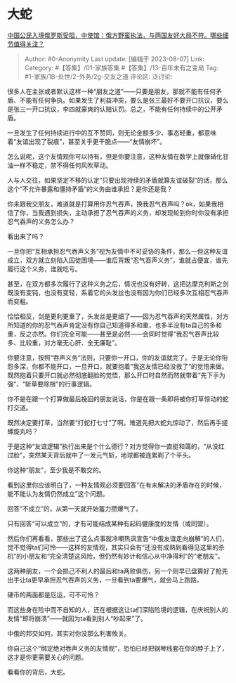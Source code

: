 # 大蛇
[中国公民入境俄罗斯受阻，中使馆：俄方野蛮执法，与两国友好大局不符。哪些细节值得关注？](https://www.zhihu.com/question/615622116/answer/3153371061)

> Author: #0-Anonymity
> Last update: [编辑于 2023-08-07]
> Link:
> Category: #【答集】/01-家族答集 #【答集】/13-百年未有之变局
> Tag: #1-家族/1B-处世/2-外务/2g-交友之道
> 评论区:
> 泛讨论:

很多人在主张或者默认这样一种“朋友之道”——只要是朋友，那就不能有任何矛盾、不能有任何争执。如果发生了利益冲突，要么是张三最好不要开口抗议，要么是张三一开口抗议，李四就豪爽的认赔认罚。总之，不能有任何持续中的公开矛盾。

一旦发生了任何持续进行中的互不赞同，则无论金额多少、事态轻重，都意味着“友谊出现了裂痕”，甚至关乎更干脆点——“友情崩坏”。

怎么说呢，这个友情观你可以持有，但是你要注意，这种友情在数学上就像硝化甘油一样不稳定，禁不得任何风吹草动。

人与人交往，如果坚定不移的认定“只要出现持续的矛盾就算友谊破裂”的话，那么这个“不允许暴露和僵持矛盾”的义务由谁承担？是你还是我？

你来跟我交朋友，难道就是打算用你忍气吞声，换我忍气吞声吗？ok，如果我相信了你，当我遇到损失，主动承担了忍气吞声的义务，却发现轮到你时你没有承担忍气吞声的义务怎么办？

看出来了吗？

一旦你把“互相承担忍气吞声义务”视为友情中不可妥协的条件，那么一但这种友谊成立，双方就立刻陷入囚徒困境——谁后背叛“忍气吞声义务”，谁就占便宜，谁先履行这个义务，谁就吃亏。

甚至，在双方都多次履行了这种义务之后，情况也没有好转，这把达摩克利斯之剑既没有变钝，也没有变轻，系着它的头发丝也没有因为你们已经多次互相忍气吞声而变粗。

恰恰相反，剑是更利更重了，头发丝是更细了——因为忍气吞声的天然属性，对方所知道的你的忍气吞声肯定没有你自己知道得多和重，也多半没有ta自己的多和重，反之亦然。你们完全可能——甚至是必然——会同时觉得“我忍气吞声比较多、比较重，对方毫无心肝、全无廉耻”。

你要注意，按照“吞声义务“法则，只要你一开口，你的友谊就完了。于是无论你衔怨多深，你都不能开口，一旦开口，就要抱着“我这友情已经没救了“的觉悟来做。既然抱着只要开口就必然彻底翻脸的觉悟，那么开口时自然而然就带着“先下手为强”、“斩草要除根”的行事逻辑。

你不是在跟一个打算做最后挽回的朋友说话，你是在跟一条即将被你打草惊动的蛇打交道。

既然决定要打草，当然要“打蛇打七寸”了啊。难道先把大蛇丸惊动了，然后再手搓螺旋丸吗？

于是这种“友谊逻辑”执行出来是个什么德行？对方觉得你一直挺和蔼的，“从没红过脸”，突然某天背后就中了一发元气斩，地球都被连累剃了个平头。

你这种“朋友”，至少我是不敢交的。

看到这里你应该明白了，一种友情观必须要回答“在有未解决的矛盾存在的时候，能不能认为友情仍然成立”这个问题。

回答“不成立”的，从第一天就开始蓄力攒爆气了。

只有回答“可以成立”的，才有可能结成某种有起码健康度的友情（或同盟）。

然后你们再看看，那些出了这么点事就冷嘲热讽宣告“中俄友谊走向崩解”的人们，觉不觉得ta们可怜——这样的友情观，其实只会有“还没有成熟到看得见这里的杀机”的小朋友和“完全清楚这风险，但仍然有妙计和信心从中净得利”的“老朋友”。

这两种朋友，一个会损己不利人的最后和ta两败俱伤，另一个则早已盘算好了抢先出手让ta更早承担忍气吞声的义务，一旦看到ta要爆气，就会马上跑路。

硬币的两面都是厄运，可不可怜？

而这些身在险中而不自知的人，还在根据这让ta们深陷险境的逻辑，在庆祝别人的友情“即将崩溃”——就因为ta看到别人“吵起来”了。

中俄的邦交如何，其实对你没那么利害攸关。

你自己这个“绑定绝对吞声义务的友情观”，恐怕已经把钢琴线套在你的脖子上了，这才是你更需要关心的问题。

看看你的背后，大蛇。
